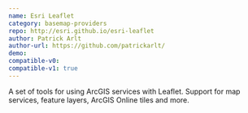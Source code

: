 ```yaml
---
name: Esri Leaflet
category: basemap-providers
repo: http://esri.github.io/esri-leaflet
author: Patrick Arlt
author-url: https://github.com/patrickarlt/
demo: 
compatible-v0:
compatible-v1: true
---
```


A set of tools for using ArcGIS services with Leaflet. Support for map services, feature layers, ArcGIS Online tiles and more.

